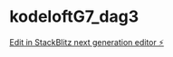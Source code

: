 # kodeloftG7_dag3

[Edit in StackBlitz next generation editor ⚡️](https://stackblitz.com/~/github.com/JulieKodehode/kodeloftG7_dag3)